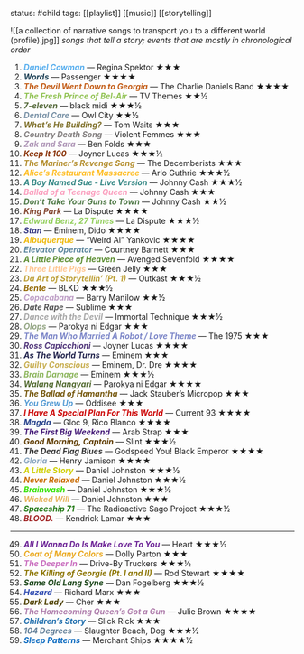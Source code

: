 status: #child 
tags: [[playlist]] [[music]] [[storytelling]] 

![[a collection of narrative songs to transport you to a different world (profile).jpg]]
*songs that tell a story; events that are mostly in chronological order*

1. <span style="color:#57AEEE"><b><i>Daniel Cowman</b></i></span> — Regina Spektor ★★★
2. <span style="color:#1D4156"><b><i>Words</b></i></span> — Passenger ★★★★
3. <span style="color:#C35C16"><b><i>The Devil Went Down to Georgia</i></b></span> — The Charlie Daniels Band ★★★★
4. <span style="color:#90C251"><b><i>The Fresh Prince of Bel-Air</i></b></span> — TV Themes ★★½
5. <span style="color:#536838"><b><i>7-eleven</b></i></span> — black midi ★★★½
6. <span style="color:#768FA4"><b><i>Dental Care</b></i></span> — Owl City ★★½
7. <span style="color:#7F702A"><b><i>What’s He Building?</i></b></span> — Tom Waits ★★★
8. <span style="color:#837F7F"><b><i>Country Death Song</b></i></span> — Violent Femmes ★★★
9. <span style="color:#AE95B6"><b><i>Zak and Sara</b></i></span> — Ben Folds ★★★
10. <span style="color:#872F04"><b><i>Keep It 100</b></i></span> — Joyner Lucas ★★★½
11. <span style="color:#B38D2B"><b><i>The Mariner’s Revenge Song</b></i></span> — The Decemberists ★★★
12. <span style="color:#FFBE25"><b><i>Alice’s Restaurant Massacree</b></i></span> — Arlo Guthrie ★★★½
13. <span style="color:#358885"><b><i>A Boy Named Sue - Live Version</b></i></span> — Johnny Cash ★★★½
14. <span style="color:#FB9DBD"><b><i>Ballad of a Teenage Queen</b></i></span> — Johnny Cash ★★★
15. <span style="color:#517B49"><b><i>Don’t Take Your Guns to Town</b></i></span> — Johnny Cash ★★½
16. <span style="color:#844731"><b><i>King Park</i></b></span> — La Dispute ★★★★
17. <span style="color:#91CE5A"> <b><i>Edward Benz, 27 Times</i></b></span> — La Dispute ★★★½
18. <span style="color:#3B3D85"><b><i>Stan</b></i></span> — Eminem, Dido ★★★★
19. <span style="color:#EEBA0F"><b><i>Albuquerque</i></b></span> — “Weird Al” Yankovic ★★★★
20. <span style="color:#5B869C"> <b><i>Elevator Operator</i></b></span> — Courtney Barnett ★★★
21. <span style="color:#5D8E33"><b><i>A Little Piece of Heaven</i></b></span> — Avenged Sevenfold ★★★★
22. <span style="color:#FFC691"><b><i>Three Little Pigs</i></b></span> — Green Jelly ★★★
23. <span style="color:#BC9F36"><b><i>Da Art of Storytellin’ (Pt. 1)</i></b></span> — Outkast ★★★½
24. <span style="color:#936800"><b><i>Bente</i></b></span> — BLKD ★★★½
25. <span style="color:#BE9EC6"><b><i>Copacabana</i></b></span> — Barry Manilow ★★½
26. <span style="color:#575757"><b><i>Date Rape</i></b></span> — Sublime ★★★
27. <span style="color:#A6A6A6"><b><i>Dance with the Devil</i></b></span> — Immortal Technique ★★★½
28. <span style="color:#92A482"><b><i>Olops</i></b></span> — Parokya ni Edgar ★★★
29. <span style="color:#7C86C8"><b><i>The Man Who Married A Robot / Love Theme</b></i></span> — The 1975 ★★★
30. <span style="color:#4E3378"><b><i>Ross Capicchioni</i></b></span> — Joyner Lucas ★★★★
31. <span style="color:#20224B"><b><i>As The World Turns</i></b></span> — Eminem ★★★
32. <span style="color:#C7AD4E"> <b><i>Guilty Conscious</i></b></span> — Eminem, Dr. Dre ★★★★
33. <span style="color:#8CB55C"><b><i>Brain Damage</i></b></span> — Eminem ★★★½
34. <span style="color:#536B31"><b><i>Walang Nangyari</i></b></span> — Parokya ni Edgar ★★★★
35. <span style="color:#74560B"><b><i>The Ballad of Hamantha</b></i></span> — Jack Stauber’s Micropop ★★★
36. <b><i><span style="color:rgb(85, 155, 212)">You Grew Up</span></b></i> — Oddisee ★★★
37. <b><i><span style="color:#CC0404">I Have A Special Plan For This World</span></b></i> — Current 93 ★★★★
38. <b><i><span style="color:#26418B">Magda</span></b></i> — Gloc 9, Rico Blanco ★★★★
39. <b><i><span style="color:#441A77">The First Big Weekend</span></b></i> — Arab Strap ★★★
40. <b><i><span style="color:#5F3C02">Good Morning, Captain</span></b></i> — Slint ★★★½
41. <b><i><span style="color:#323232">The Dead Flag Blues</span></b></i> — Godspeed You! Black Emperor ★★★★
42. <b><i><span style="color:#89A5BF">Gloria</span></b></i> — Henry Jamison ★★★★
43. <b><i><span style="color:#CFCF00">A Little Story</span></b></i> — Daniel Johnston ★★★½
44. <b><i><span style="color:#C96B00">Never Relaxed</span></b></i> — Daniel Johnston ★★★½
45. <b><i><span style="color:#33E200">Brainwash</span></b></i> — Daniel Johnston ★★★½
46. <b><i><span style="color:#E6B45D">Wicked Will</span></b></i> — Daniel Johnston ★★★
47. <b><i><span style="color:#227915">Spaceship 71</span></b></i> — The Radioactive Sago Project ★★★½
48. <b><i><span style="color:#9F1F1F">BLOOD.</span></b></i> — Kendrick Lamar ★★★
---
49. <b><i><span style="color:#6B2295">All I Wanna Do Is Make Love To You</span></b></i> — Heart ★★★½
50. <b><i><span style="color:#EAA81D">Coat of Many Colors</span></b></i> — Dolly Parton ★★★
51. <b><i><span style="color:#C96CBE">The Deeper In</span></b></i> — Drive-By Truckers ★★★½
52. <b><i><span style="color:#8B7400">The Killing of Georgie (Pt. I and II)</span></b></i> — Rod Stewart ★★★★
53. <b><i><span style="color:#1D481B">Same Old Lang Syne</span></b></i> — Dan Fogelberg ★★★½
54. <b><i><span style="color:#2E4AB0">Hazard</span></b></i> — Richard Marx ★★★
55. <b><i><span style="color:#4E4001">Dark Lady</span></b></i> — Cher ★★★
56. <b><i><span style="color:#B07FAD">The Homecoming Queen’s Got a Gun</span></b></i> — Julie Brown ★★★★
57. <b><i><span style="color:#1C6CAC">Children’s Story</span></b></i> — Slick Rick ★★★
58. <b><i><span style="color:#638099">104 Degrees</span></b></i> — Slaughter Beach, Dog ★★★½
59. <b><i><span style="color:#0768BF">Sleep Patterns</span></b></i> — Merchant Ships ★★★★½